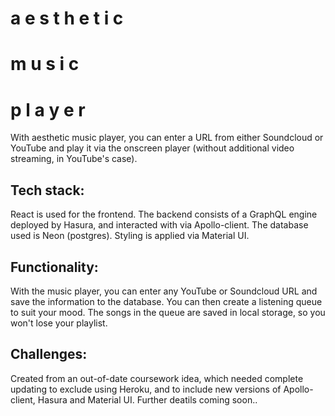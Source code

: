 # a  e  s  t  h  e  t  i  c        
# m  u  s  i  c         
# p  l  a  y  e  r

With aesthetic music player, you can enter a URL from either Soundcloud or YouTube and play it via the onscreen player (without additional video streaming, in YouTube's case).



## Tech stack:

React is used for the frontend. The backend consists of a GraphQL engine deployed by Hasura, and interacted with via Apollo-client. The database used is Neon (postgres).
Styling is applied via Material UI.

## Functionality:

With the music player, you can enter any YouTube or Soundcloud URL and save the information to the database. You can then create a listening queue to suit your mood.
The songs in the queue are saved in local storage, so you won't lose your playlist. 

## Challenges:

Created from an out-of-date coursework idea, which needed complete updating to exclude using Heroku, and to include new versions of Apollo-client, Hasura and Material UI. Further deatils coming soon..
